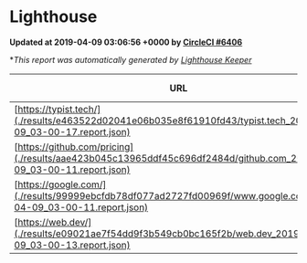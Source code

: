 
# Lighthouse

**Updated at 2019-04-09 03:06:56 +0000 by [CircleCI #6406](https://circleci.com/gh/ItinerisLtd/lighthouse-keeper-example/6406)**

**This report was automatically generated by [Lighthouse Keeper](https://github.com/itinerisltd/lighthouse-keeper)*

| URL | Performance | Accessibility | Best Practices | SEO | PWA | Updated At |
| --- | --- | --- | --- | --- | --- | --- |
| [https://typist.tech/](./results/e463522d02041e06b035e8f61910fd43/typist.tech_2019-04-09_03-00-17.report.json) | 1 |  |  |  |  | 2019-04-09T03:00:17.173Z |
| [https://github.com/pricing](./results/aae423b045c13965ddf45c696df2484d/github.com_2019-04-09_03-00-11.report.json) | 0.87 | 0.89 | 0.93 | 0.9 | 0.58 | 2019-04-09T03:00:11.935Z |
| [https://google.com/](./results/99999ebcfdb78df077ad2727fd00969f/www.google.com_2019-04-09_03-00-11.report.json) | 0.96 | 0.71 | 0.93 | 0.82 | 0.58 | 2019-04-09T03:00:11.578Z |
| [https://web.dev/](./results/e09021ae7f54dd9f3b549cb0bc165f2b/web.dev_2019-04-09_03-00-13.report.json) | 0.95 | 0.93 | 1 | 0.96 | 1 | 2019-04-09T03:00:13.606Z |

